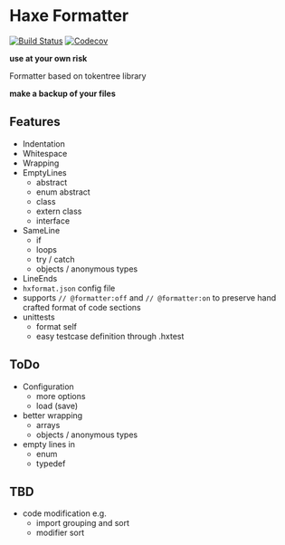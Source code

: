 # Haxe Formatter

[![Build Status](https://travis-ci.org/HaxeCheckstyle/haxe-formatter.svg?branch=master)](https://travis-ci.org/HaxeCheckstyle/haxe-formatter)
[![Codecov](https://img.shields.io/codecov/c/github/HaxeCheckstyle/haxe-formatter.svg)](https://codecov.io/github/HaxeCheckstyle/haxe-formatter?branch=master)

**use at your own risk**

Formatter based on tokentree library

**make a backup of your files**


## Features
- Indentation
- Whitespace
- Wrapping
- EmptyLines
  - abstract
  - enum abstract
  - class
  - extern class
  - interface
- SameLine
  - if
  - loops
  - try / catch
  - objects / anonymous types
- LineEnds
- `hxformat.json` config file
- supports `// @formatter:off` and `// @formatter:on` to preserve hand crafted format of code sections
- unittests
  - format self
  - easy testcase definition through .hxtest

## ToDo
- Configuration
  - more options
  - load (save)
- better wrapping
  - arrays
  - objects / anonymous types
- empty lines in
  - enum
  - typedef

## TBD
- code modification e.g.
  - import grouping and sort
  - modifier sort
